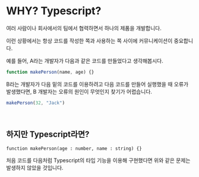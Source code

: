 
# WHY? Typescript?

여러 사람이나 회사에서의 팀에서 협력하면서 하나의 제품을 개발합니다.

이런 상황에서는 항상 코드를 작성한 쪽과 사용하는 쪽 사이에 커뮤니케이션이 중요합니다.

예를 들어, A라는 개발자가 다음과 같은 코드를 만들었다고 생각해봅시다.

```jsx
function makePerson(name, age) {}
```

B라는 개발자가 다음 밑의 코드를 이용하려고 다음 코드를 만들어 실행했을 때 오류가 발생했다면, B 개발자는 오류의 원인이 무엇인지 찾기가 어렵습니다.

```jsx
makePerson(32, "Jack")
```

<br>

## 하지만 Typescript라면?

```tsx
function makePerson(age : number, name : string) {}
```

처음 코드를 다음처럼 Typescript의 타입 기능을 이용해 구현했다면 위와 같은 문제는 발생하지 않았을 것입니다.